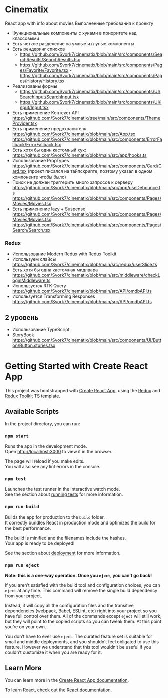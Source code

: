 # Cinematix

React app with info about movies
Выполненные требования к проекту

- Функциональные компоненты c хуками в приоритете над классовыми
- Есть четкое разделение на умные и глупые компоненты
- Есть рендеринг списков
  - https://github.com/Svork7/cinematix/blob/main/src/components/SearchResults/SearchResults.tsx
  - https://github.com/Svork7/cinematix/blob/main/src/components/Pages/Favorite/Favorite.tsx - https://github.com/Svork7/cinematix/blob/main/src/components/Pages/History/History.tsx
- Реализованы формы
  - https://github.com/Svork7/cinematix/blob/main/src/components/UI/SearchInput/SearchInput.tsx
  - https://github.com/Svork7/cinematix/blob/main/src/components/UI/Input/Input.tsx
- Есть применение Контекст API https://github.com/Svork7/cinematix/tree/main/src/components/ThemeProvider.tsx
- Есть применение предохранителя:
  https://github.com/Svork7/cinematix/blob/main/src/App.tsx
  https://github.com/Svork7/cinematix/blob/main/src/components/ErrorFallback/ErrorFallback.tsx
- Есть хотя бы один кастомный хук: https://github.com/Svork7/cinematix/blob/main/src/app/hooks.ts
- Использование PropTypes https://github.com/Svork7/cinematix/blob/main/src/components/Card/Card.tsx (проект писался на тайпскрипте, поэтому указал в одном компоненте чтобы было)
- Поиск не должен триггерить много запросов к серверу
  https://github.com/Svork7/cinematix/blob/main/src/app/useDebounce.ts
  https://github.com/Svork7/cinematix/blob/main/src/components/Pages/Movies/Movies.tsx
- Есть применение lazy + Suspense
  https://github.com/Svork7/cinematix/blob/main/src/components/Pages/Movies/Movies.tsx
  https://github.com/Svork7/cinematix/blob/main/src/components/Pages/Search/Search.tsx

### Redux

- Использование Modern Redux with Redux Toolkit
- Используем слайсы https://github.com/Svork7/cinematix/blob/main/src/redux/userSlice.ts
- Есть хотя бы одна кастомная мидлвара https://github.com/Svork7/cinematix/blob/main/src/middleware/checkLoginMiddleware.ts
- Используется RTK Query https://github.com/Svork7/cinematix/blob/main/src/API/omdbAPI.ts
- Используется Transforming Responses https://github.com/Svork7/cinematix/blob/main/src/API/omdbAPI.ts

## 2 уровень

- Использование TypeScript
- StoryBook https://github.com/Svork7/cinematix/blob/main/src/components/UI/Button/Button.stories.tsx

# Getting Started with Create React App

This project was bootstrapped with [Create React App](https://github.com/facebook/create-react-app), using the [Redux](https://redux.js.org/) and [Redux Toolkit](https://redux-toolkit.js.org/) TS template.

## Available Scripts

In the project directory, you can run:

### `npm start`

Runs the app in the development mode.\
Open [http://localhost:3000](http://localhost:3000) to view it in the browser.

The page will reload if you make edits.\
You will also see any lint errors in the console.

### `npm test`

Launches the test runner in the interactive watch mode.\
See the section about [running tests](https://facebook.github.io/create-react-app/docs/running-tests) for more information.

### `npm run build`

Builds the app for production to the `build` folder.\
It correctly bundles React in production mode and optimizes the build for the best performance.

The build is minified and the filenames include the hashes.\
Your app is ready to be deployed!

See the section about [deployment](https://facebook.github.io/create-react-app/docs/deployment) for more information.

### `npm run eject`

**Note: this is a one-way operation. Once you `eject`, you can’t go back!**

If you aren’t satisfied with the build tool and configuration choices, you can `eject` at any time. This command will remove the single build dependency from your project.

Instead, it will copy all the configuration files and the transitive dependencies (webpack, Babel, ESLint, etc) right into your project so you have full control over them. All of the commands except `eject` will still work, but they will point to the copied scripts so you can tweak them. At this point you’re on your own.

You don’t have to ever use `eject`. The curated feature set is suitable for small and middle deployments, and you shouldn’t feel obligated to use this feature. However we understand that this tool wouldn’t be useful if you couldn’t customize it when you are ready for it.

## Learn More

You can learn more in the [Create React App documentation](https://facebook.github.io/create-react-app/docs/getting-started).

To learn React, check out the [React documentation](https://reactjs.org/).
